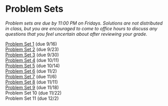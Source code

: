 # Problem Sets

_Problem sets are due by 11:00 PM on Fridays.  Solutions are not distributed in class, but you are encouraged to come to office hours to discuss any questions that you feel uncertain about after reviewing your grade._

[Problem Set 1](ECON251-ps1.pdf) (due 9/16)  
[Problem Set 2](ECON251-ps2-2022-09-14.pdf) (due 9/23)  
[Problem Set 3](ECON251-ps3-2022-09-25.pdf) (due 9/30)  
[Problem Set 4](ECON251-ps4-2022-09-29.pdf) (due 10/11)  
[Problem Set 5](ECON251-ps5-2022-09-29.pdf) (due 10/14)  
[Problem Set 6](ECON251-ps6-2022-10-25.pdf) (due 11/2)  
[Problem Set 7](ECON251-ps7-2022-11-01.pdf) (due 11/6)  
[Problem Set 8](ECON251-ps8-2022-11-07.pdf) (due 11/11)   
[Problem Set 9](ECON251-ps9-2022-11-15.pdf) (due 11/18)  
Problem Set 10 (due 11/22)   
Problem Set 11 (due 12/2)  
